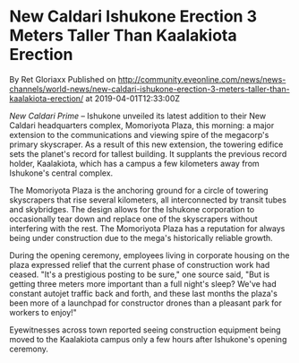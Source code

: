 # New Caldari Ishukone Erection 3 Meters Taller Than Kaalakiota Erection
By Ret Gloriaxx
Published on http://community.eveonline.com/news/news-channels/world-news/new-caldari-ishukone-erection-3-meters-taller-than-kaalakiota-erection/ at 2019-04-01T12:33:00Z

_New Caldari Prime_ – Ishukone unveiled its latest addition to their New Caldari headquarters complex, Momoriyota Plaza, this morning: a major extension to the communications and viewing spire of the megacorp's primary skyscraper. As a result of this new extension, the towering edifice sets the planet's record for tallest building. It supplants the previous record holder, Kaalakiota, which has a campus a few kilometers away from Ishukone's central complex.&nbsp;

The Momoriyota Plaza is the anchoring ground for a circle of towering skyscrapers that rise several kilometers, all interconnected by transit tubes and skybridges. The design allows for the Ishukone corporation to occasionally tear down and replace one of the skyscrapers without interfering with the rest. The Momoriyota Plaza has a reputation for always being under construction due to the mega's historically reliable growth.

During the opening ceremony, employees living in corporate housing on the plaza expressed relief that the current phase of construction work had ceased. "It's a prestigious posting to be sure," one source said, "But is getting three meters more important than a full night's sleep? We've had constant autojet traffic back and forth, and these last months the plaza's been more of a launchpad for constructor drones than a pleasant park for workers to enjoy!"

Eyewitnesses across town reported seeing construction equipment being moved to the Kaalakiota campus only a few hours after Ishukone's opening ceremony.

